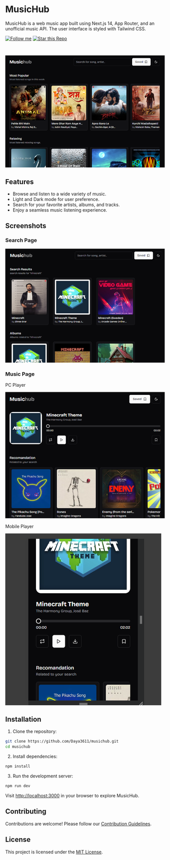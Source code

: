 # MusicHub

MusicHub is a web music app built using Next.js 14, App Router, and an unofficial music API. The user interface is styled with Tailwind CSS.

[![Follow me](https://img.shields.io/github/followers/Daya3611?style=social)](https://github.com/Daya3611)
[![Star this Repo](https://img.shields.io/github/stars/Daya3611/musichub?style=social)](https://github.com/Daya3611/musichub)

<br/>

![Homepage](/public/homepage.png)

## Features

- Browse and listen to a wide variety of music.
- Light and Dark mode for user preference.
- Search for your favorite artists, albums, and tracks.
- Enjoy a seamless music listening experience.

## Screenshots

### Search Page

![Search Page](/public/seachpage.png)

### Music Page

PC Player

![Music Page](/public/pc-player.png)

Mobile Player

![Music Page](/public/mobile-player.png)

## Installation

1. Clone the repository:

```bash
git clone https://github.com/Daya3611/musichub.git
cd musichub
```

2. Install dependencies:

```bash
npm install
```

3. Run the development server:

```bash
npm run dev
```

Visit [http://localhost:3000](http://localhost:3000) in your browser to explore MusicHub.

## Contributing

Contributions are welcome! Please follow our [Contribution Guidelines](CONTRIBUTING.md).

## License

This project is licensed under the [MIT License](LICENSE).
